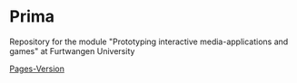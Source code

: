# Prima
Repository for the module "Prototyping interactive media-applications and games" at Furtwangen University

[Pages-Version](https://luca1107.github.io/L06_360_Defender/Main.html)


